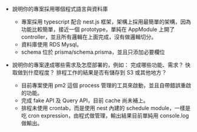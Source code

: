 - 說明你的專案採用哪個程式語言與資料庫

  - 專案採用 typescript 配合 nest.js 框架，架構上採用最簡單的架構，因為功能比較簡單，接近一個 prototype，單純在 AppModule 上開了 controller，並且所有邏輯在上面完成，沒有做邏輯切分。
  - 資料庫使用 RDS Mysql。
  - schema 位於 prisma/schema.prisma，並且只添加必要欄位


- 說明你的專案達成哪些需求及怎麼部署的，例如： 完成哪些功能、需求？ 快取做到什麼程度？ 排程工作的結果是否有儲存到 S3 或其他地方？

  - 目前專案使用 pm2 這個 process 管理的工具來啟動，並且自帶錯誤重啟的功能。
  - 完成 fake API 及 Query API，目前 cache 尚未補上。
  - 排程未使用 crontab，而是使用 nest 內建的 schedule module，一樣是吃 cron expression，由程式做管理，輸出結果目前單純用 console.log 做輸出。
